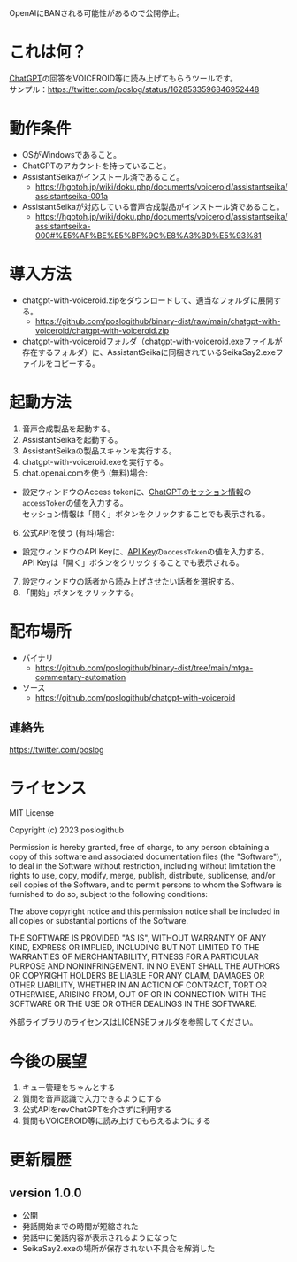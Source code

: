 OpenAIにBANされる可能性があるので公開停止。

# これは何？

[ChatGPT](https://openai.com/blog/chatgpt/)の回答をVOICEROID等に読み上げてもらうツールです。<br />
サンプル：https://twitter.com/poslog/status/1628533596846952448<br />

# 動作条件

* OSがWindowsであること。
* ChatGPTのアカウントを持っていること。
* AssistantSeikaがインストール済であること。
  * https://hgotoh.jp/wiki/doku.php/documents/voiceroid/assistantseika/assistantseika-001a
* AssistantSeikaが対応している音声合成製品がインストール済であること。
  * https://hgotoh.jp/wiki/doku.php/documents/voiceroid/assistantseika/assistantseika-000#%E5%AF%BE%E5%BF%9C%E8%A3%BD%E5%93%81

# 導入方法

* chatgpt-with-voiceroid.zipをダウンロードして、適当なフォルダに展開する。
  * https://github.com/poslogithub/binary-dist/raw/main/chatgpt-with-voiceroid/chatgpt-with-voiceroid.zip
* chatgpt-with-voiceroidフォルダ（chatgpt-with-voiceroid.exeファイルが存在するフォルダ）に、AssistantSeikaに同梱されているSeikaSay2.exeファイルをコピーする。

# 起動方法

1. 音声合成製品を起動する。
2. AssistantSeikaを起動する。
3. AssistantSeikaの製品スキャンを実行する。
4. chatgpt-with-voiceroid.exeを実行する。
5. chat.openai.comを使う (無料)場合: 
  * 設定ウィンドウのAccess tokenに、[ChatGPTのセッション情報](https://chat.openai.com/api/auth/session)の`accessToken`の値を入力する。<br />セッション情報は「開く」ボタンをクリックすることでも表示される。
6. 公式APIを使う (有料)場合:
  * 設定ウィンドウのAPI Keyに、[API Key](https://platform.openai.com/account/api-keys)の`accessToken`の値を入力する。<br />API Keyは「開く」ボタンをクリックすることでも表示される。
7. 設定ウィンドウの話者から読み上げさせたい話者を選択する。
8. 「開始」ボタンをクリックする。

# 配布場所

* バイナリ
  * https://github.com/poslogithub/binary-dist/tree/main/mtga-commentary-automation
* ソース
  * https://github.com/poslogithub/chatgpt-with-voiceroid

## 連絡先

https://twitter.com/poslog

# ライセンス

MIT License

Copyright (c) 2023 poslogithub

Permission is hereby granted, free of charge, to any person obtaining a copy
of this software and associated documentation files (the "Software"), to deal
in the Software without restriction, including without limitation the rights
to use, copy, modify, merge, publish, distribute, sublicense, and/or sell
copies of the Software, and to permit persons to whom the Software is
furnished to do so, subject to the following conditions:

The above copyright notice and this permission notice shall be included in all
copies or substantial portions of the Software.

THE SOFTWARE IS PROVIDED "AS IS", WITHOUT WARRANTY OF ANY KIND, EXPRESS OR
IMPLIED, INCLUDING BUT NOT LIMITED TO THE WARRANTIES OF MERCHANTABILITY,
FITNESS FOR A PARTICULAR PURPOSE AND NONINFRINGEMENT. IN NO EVENT SHALL THE
AUTHORS OR COPYRIGHT HOLDERS BE LIABLE FOR ANY CLAIM, DAMAGES OR OTHER
LIABILITY, WHETHER IN AN ACTION OF CONTRACT, TORT OR OTHERWISE, ARISING FROM,
OUT OF OR IN CONNECTION WITH THE SOFTWARE OR THE USE OR OTHER DEALINGS IN THE
SOFTWARE.

外部ライブラリのライセンスはLICENSEフォルダを参照してください。

# 今後の展望

1. キュー管理をちゃんとする
2. 質問を音声認識で入力できるようにする
3. 公式APIをrevChatGPTを介さずに利用する
4. 質問もVOICEROID等に読み上げてもらえるようにする

# 更新履歴

## version 1.0.0

* 公開
* 発話開始までの時間が短縮された
* 発話中に発話内容が表示されるようになった
* SeikaSay2.exeの場所が保存されない不具合を解消した
